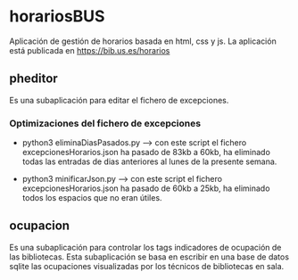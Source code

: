# horariosBUS

Aplicación de gestión de horarios basada en html, css y js.
La aplicación está publicada en https://bib.us.es/horarios



## pheditor

Es una subaplicación para editar el fichero de excepciones.

### Optimizaciones del fichero de excepciones

 - python3 eliminaDiasPasados.py --> con este script el fichero excepcionesHorarios.json ha pasado de 83kb a 60kb, ha eliminado todas las entradas de dias anteriores al lunes de la presente semana.

 - python3 minificarJson.py --> con este script el fichero excepcionesHorarios.json ha pasado de 60kb a 25kb, ha eliminado todos los espacios que no eran útiles.


## ocupacion
Es una subaplicación para controlar los tags indicadores de ocupación de las bibliotecas.
Esta subaplicación se basa en escribir en una base de datos sqlite las ocupaciones visualizadas por los técnicos de bibliotecas en sala.


